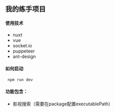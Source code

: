 我的练手项目
---
#### 使用技术
+ nuxt
+ vue
+ socket.io
+ puppeteer
+ ant-design
#### 如何启动
` npm run dev`
#### 功能包含：
+ 影视搜索（需要在package配置executablePath）
